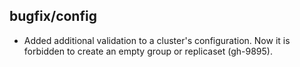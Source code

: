## bugfix/config

* Added additional validation to a cluster's configuration.
  Now it is forbidden to create an empty group or
  replicaset (gh-9895).
